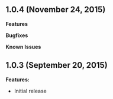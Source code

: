 ## 1.0.4 (November 24, 2015)

**Features**

**Bugfixes**

**Known Issues**

## 1.0.3 (September 20, 2015)

**Features:**

- Initial release
